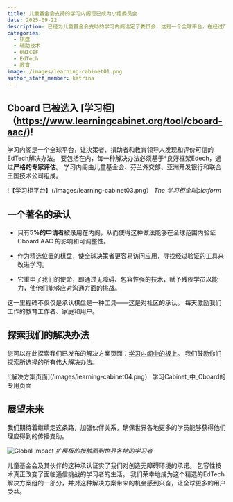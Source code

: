 ```yaml
---
title: 儿童基金会支持的学习内阁现已成为小组委员会
date: 2025-09-22
description: 已经为儿童基金会支助的学习内阁选定了委员会，这是一个全球平台，在经过严格的专家评估后，只有不到5%的申请人被接纳。
categories:
  - 棋盘
  - 辅助技术
  - UNICEF
  - EdTech
  - 教育
image: /images/learning-cabinet01.png
author_staff_member: katrina
---
```


## Cboard 已被选入 [学习柜]（https://www.learningcabinet.org/tool/cboard-aac/)!

学习内阁是一个全球平台，让决策者、捐助者和教育领导人发现和评价可信的EdTech解决办法。 要包括在内，每一种解决办法必须基于\*良好框架Edech，通过**严格的专家评估**。 学习内阁由儿童基金会、芬兰外交部、亚洲开发银行和联合王国技术公司组成。

!【学习柜平台】(/images/learning-cabinet03.png） _The 学习柜全球platform_

## 一个著名的承认

- 只有**5%的申请者**被录用在内阁，从而使得这种做法能够在全球范围内验证Cboard AAC 的影响和可调整性。

- 作为精选位置的棋盘，使全球决策者更容易访问应用，寻找经过验证的工具来改进学习。

- 它重申了我们的使命，即通过无障碍、包容性强的技术，赋予残疾学员以能力，使他们能够应对沟通方面的挑战。

这一里程碑不仅仅是承认棋盘是一种工具——这是对社区的承认。 每天激励我们工作的教育工作者、家庭和用户。

## 探索我们的解决办法

您可以在此探索我们已发布的解决方案页面：[学习内阁中的板上](https://www.learningcabinet.org/tool/cboard-aac/)。 我们鼓励你们探索所选择的所有伟大解决办法。

![解决方案页面](/images/learning-cabinet04.png） 学习Cabinet_中_Cboard的专用页面

## 展望未来

我们期待着继续走这条路，加强伙伴关系，确保世界各地更多的学员能够获得他们理应得到的传播支助。

![Global Impact](/images/learning-cabinet02.png) _扩展板的接触面到世界各地的学习者_

儿童基金会及其伙伴的这种承认证实了我们对创造无障碍环境的承诺。 包容性技术真正改变了面临通信挑战的学习者的生活。 我们荣幸地成为这个精选的EdTech解决方案组的一部分，并对这种解决方案带来的机会感到兴奋，让全球更多的用户受益。